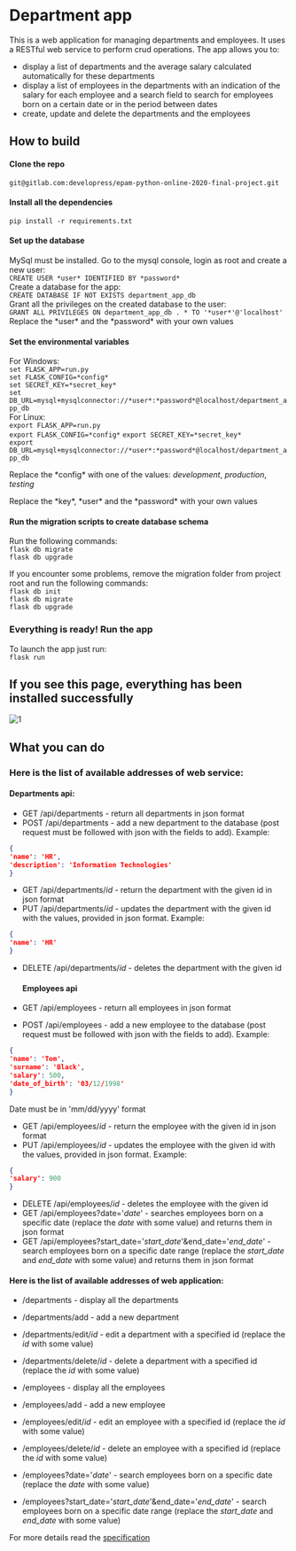 # Department app
This is a web application for managing departments and
employees. It uses a RESTful web service to perform crud 
operations. The app allows you to:  
- display a list of departments and the average salary
calculated automatically for these departments  
- display a list of employees in the departments 
with an indication of the salary for each employee 
and a search field to search for employees born on a
 certain date or in the period between dates
 - create, update and delete the departments and the
 employees
 
 ## How to build
 #### Clone the repo  
 ```git@gitlab.com:developress/epam-python-online-2020-final-project.git```
   
 #### Install all the dependencies
 ```pip install -r requirements.txt```
 
 #### Set up the database
 MySql must be installed. Go to the mysql console,
  login as root and create a new user:  
 ```CREATE USER *user* IDENTIFIED BY *password*```  
 Create a database for the app:  
 ```CREATE DATABASE IF NOT EXISTS department_app_db```  
 Grant all the privileges on the created database to the user:  
 ```GRANT ALL PRIVILEGES ON department_app_db . * TO '*user*'@'localhost'```  
 Replace the \*user* and the \*password* with your own values
 
 #### Set the environmental variables
 For Windows:  
```set FLASK_APP=run.py```  
```set FLASK_CONFIG=*config*```   
```set SECRET_KEY=*secret_key*```  
```set DB_URL=mysql+mysqlconnector://*user*:*password*@localhost/department_app_db```  
 For Linux:  
```export FLASK_APP=run.py```  
```export FLASK_CONFIG=*config*```
```export SECRET_KEY=*secret_key*```  
```export DB_URL=mysql+mysqlconnector://*user*:*password*@localhost/department_app_db``` 
 
Replace the \*config* with one of the values: *development*,
 *production*, *testing*

Replace the \*key*, \*user* and the \*password* with your own values
 
 #### Run the migration scripts to create database schema
 Run the following commands:  
 ```flask db migrate```  
 ```flask db upgrade```
 
 If you encounter some problems, remove the migration folder
 from project root and run the following commands:  
 ```flask db init```  
 ```flask db migrate```  
 ```flask db upgrade```
 
 ### Everything is ready! Run the app
 To launch the app just run:  
 ```flask run```
 
 ## If you see this page, everything has been installed successfully 
 ![1](documentation/img/homepage.png)
 
 ## What you can do
 ### Here is the list of available addresses of web service:
 
 #### Departments api:
 - GET /api/departments - return all departments in json format
 - POST /api/departments - add a new department to the database (post request must be followed
 with json with the fields to add). Example:  
 ```json
{
'name': 'HR',
'description': 'Information Technologies'
}
```
- GET /api/departments/*id* - return the department with the given id 
in json format
- PUT /api/departments/*id* - updates the department with the given id
with the values, provided in json format. Example:  
 ```json
{
'name': 'HR'
}
```
- DELETE /api/departments/*id* - deletes the department with the given id  
   
   #### Employees api
 - GET /api/employees - return all employees in json format
 - POST /api/employees - add a new employee to the database (post request must be followed
 with json with the fields to add). Example:  
 ```json
{
'name': 'Tom',
'surname': 'Black',
'salary': 500,
'date_of_birth': '03/12/1998'
}
```
Date must be in 'mm/dd/yyyy' format

- GET /api/employees/*id* - return the employee with the given id 
in json format
- PUT /api/employees/*id* - updates the employee with the given id
with the values, provided in json format. Example:  
 ```json
{
'salary': 900
}
```
- DELETE /api/employees/*id* - deletes the employee with the given id  
- GET /api/employees?date='*date*' - searches employees born on a specific date (replace the *date* with some value)
and returns them in json format
- GET /api/employees?start_date='*start_date*'&end_date='*end_date*' - 
  search employees born on a specific date range
   (replace the *start_date* and *end_date* with some value) and returns
   them in json format
   
 #### Here is the list of available addresses of web application:
 
 - /departments - display all the departments
 - /departments/add - add a new department
 - /departments/edit/*id* - edit a department with a specified id (replace the *id* with some value)
 - /departments/delete/*id* - delete a department with a specified id (replace the *id* with some value)
   
   
 - /employees - display all the employees
 - /employees/add - add a new employee
 - /employees/edit/*id* - edit an employee with a specified id (replace the *id* with some value)
 - /employees/delete/*id* - delete an employee with a specified id (replace the *id* with some value)
 - /employees?date='*date*' - search employees born on a specific date (replace the *date* with some value)
  - /employees?start_date='*start_date*'&end_date='*end_date*' - 
  search employees born on a specific date range
   (replace the *start_date* and *end_date* with some value)
   
  For more details read the [specification](documentation/SRS.md)